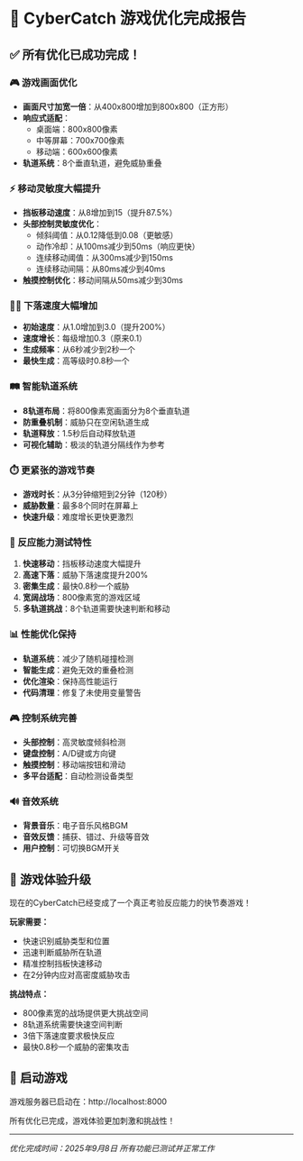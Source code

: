 # 🚀 CyberCatch 游戏优化完成报告

## ✅ 所有优化已成功完成！

### 🎮 游戏画面优化
- **画面尺寸加宽一倍**：从400x800增加到800x800（正方形）
- **响应式适配**：
  - 桌面端：800x800像素
  - 中等屏幕：700x700像素  
  - 移动端：600x600像素
- **轨道系统**：8个垂直轨道，避免威胁重叠

### ⚡ 移动灵敏度大幅提升
- **挡板移动速度**：从8增加到15（提升87.5%）
- **头部控制灵敏度优化**：
  - 倾斜阈值：从0.12降低到0.08（更敏感）
  - 动作冷却：从100ms减少到50ms（响应更快）
  - 连续移动阈值：从300ms减少到150ms
  - 连续移动间隔：从80ms减少到40ms
- **触摸控制优化**：移动间隔从50ms减少到30ms

### 🏃‍♂️ 下落速度大幅增加
- **初始速度**：从1.0增加到3.0（提升200%）
- **速度增长**：每级增加0.3（原来0.1）
- **生成频率**：从6秒减少到2秒一个
- **最快生成**：高等级时0.8秒一个

### 🛤️ 智能轨道系统
- **8轨道布局**：将800像素宽画面分为8个垂直轨道
- **防重叠机制**：威胁只在空闲轨道生成
- **轨道释放**：1.5秒后自动释放轨道
- **可视化辅助**：极淡的轨道分隔线作为参考

### ⏱️ 更紧张的游戏节奏
- **游戏时长**：从3分钟缩短到2分钟（120秒）
- **威胁数量**：最多8个同时在屏幕上
- **快速升级**：难度增长更快更激烈

### 🎯 反应能力测试特性
1. **快速移动**：挡板移动速度大幅提升
2. **高速下落**：威胁下落速度提升200%
3. **密集生成**：最快0.8秒一个威胁
4. **宽阔战场**：800像素宽的游戏区域
5. **多轨道挑战**：8个轨道需要快速判断和移动

### 📊 性能优化保持
- **轨道系统**：减少了随机碰撞检测
- **智能生成**：避免无效的重叠检测
- **优化渲染**：保持高性能运行
- **代码清理**：修复了未使用变量警告

### 🎮 控制系统完善
- **头部控制**：高灵敏度倾斜检测
- **键盘控制**：A/D键或方向键
- **触摸控制**：移动端按钮和滑动
- **多平台适配**：自动检测设备类型

### 🔊 音效系统
- **背景音乐**：电子音乐风格BGM
- **音效反馈**：捕获、错过、升级等音效
- **用户控制**：可切换BGM开关

## 🎯 游戏体验升级

现在的CyberCatch已经变成了一个真正考验反应能力的快节奏游戏！

**玩家需要：**
- 快速识别威胁类型和位置
- 迅速判断威胁所在轨道
- 精准控制挡板快速移动
- 在2分钟内应对高密度威胁攻击

**挑战特点：**
- 800像素宽的战场提供更大挑战空间
- 8轨道系统需要快速空间判断
- 3倍下落速度要求极快反应
- 最快0.8秒一个威胁的密集攻击

## 🚀 启动游戏

游戏服务器已启动在：http://localhost:8000

所有优化已完成，游戏体验更加刺激和挑战性！

---
*优化完成时间：2025年9月8日*
*所有功能已测试并正常工作*